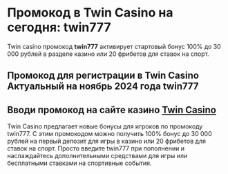 # Промокод в Twin Casino на сегодня: twin777 
Twin casino промокод **twin777** активирует стартовый бонус 100% до 30 000 рублей в разделе казино или 20 фрибетов для ставок на спорт. 
## Промокод для регистрации в Twin Casino Актуальный на ноябрь 2024 года twin777 
## Вводи промокод на сайте казино [Twin Casino](https://linkcasino.ru/twin)

Twin Casino предлагает новые бонусы для игроков по промокоду twin777. С этим промокодом можно получить 100% бонус до 30 000 рублей на первый депозит для игры в казино или 20 фрибетов для ставок на спорт. Просто введите twin777 при пополнении и наслаждайтесь дополнительными средствами для игры или бесплатными ставками на спортивные события.
